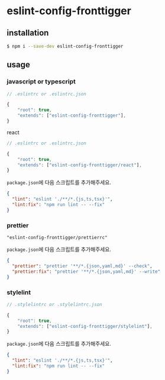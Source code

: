 # eslint-config-fronttigger

## installation

```bash
$ npm i --save-dev eslint-config-fronttigger
```

## usage

### javascript or typescript

```js
// .eslintrc or .eslintrc.json

{
    "root": true,
    "extends": ["eslint-config-fronttigger"],
}
```

react

```js
// .eslintrc or .eslintrc.json

{
    "root": true,
    "extends": ["eslint-config-fronttigger/react"],
}
```

`package.json`에 다음 스크립트를 추가해주세요.

```json
{
  "lint": "eslint './**/*.{js,ts,tsx}'",
  "lint:fix": "npm run lint -- --fix"
}
```

### prettier

```text
"eslint-config-fronttigger/prettierrc"
```

`package.json`에 다음 스크립트를 추가해주세요.

```json
{
  "prettier": "prettier '**/*.{json,yaml,md}' --check",
  "prettier:fix": "prettier '**/*.{json,yaml,md}' --write"
}
```

### stylelint

```js
// .stylelintrc or .stylelintrc.json

{
    "root": true,
    "extends": ["eslint-config-fronttigger/stylelint"],
}
```

`package.json`에 다음 스크립트를 추가해주세요.

```json
{
  "lint": "eslint './**/*.{js,ts,tsx}'",
  "lint:fix": "npm run lint -- --fix"
}
```
